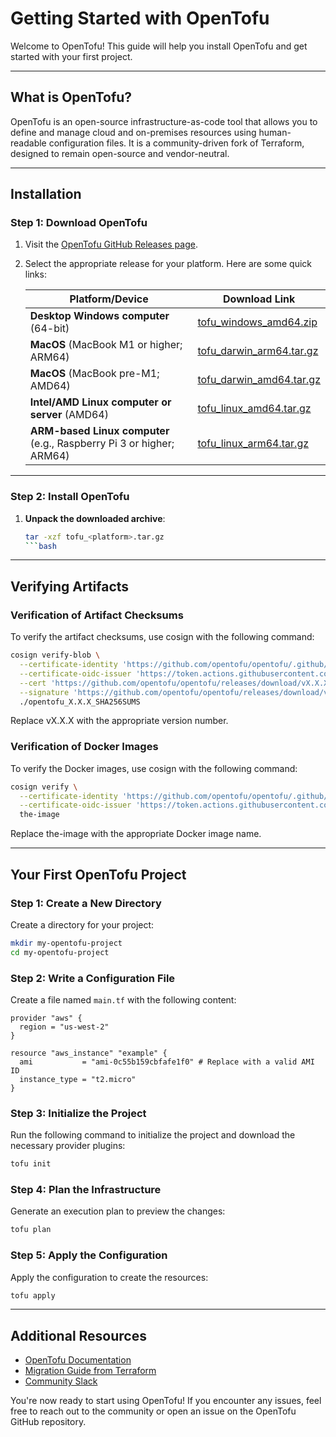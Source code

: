 # Getting Started with OpenTofu

Welcome to OpenTofu! This guide will help you install OpenTofu and get started with your first project.

---

## What is OpenTofu?

OpenTofu is an open-source infrastructure-as-code tool that allows you to define and manage cloud and on-premises resources using human-readable configuration files. It is a community-driven fork of Terraform, designed to remain open-source and vendor-neutral.

---

## Installation

### Step 1: Download OpenTofu

1. Visit the [OpenTofu GitHub Releases page](https://github.com/opentofu/opentofu/releases).
2. Select the appropriate release for your platform. Here are some quick links:

   | Platform/Device                                                                 | Download Link                                                                                                                                    |
   |---------------------------------------------------------------------------------|--------------------------------------------------------------------------------------------------------------------------------------------------|
   | **Desktop Windows computer** (64-bit)                                          | [tofu_windows_amd64.zip](https://github.com/opentofu/opentofu/releases/latest/download/tofu_windows_amd64.zip)                                   |
   | **MacOS** (MacBook M1 or higher; ARM64)                                        | [tofu_darwin_arm64.tar.gz](https://github.com/opentofu/opentofu/releases/latest/download/tofu_darwin_arm64.tar.gz)                               |
   | **MacOS** (MacBook pre-M1; AMD64)                                              | [tofu_darwin_amd64.tar.gz](https://github.com/opentofu/opentofu/releases/latest/download/tofu_darwin_amd64.tar.gz)                               |
   | **Intel/AMD Linux computer or server** (AMD64)                                 | [tofu_linux_amd64.tar.gz](https://github.com/opentofu/opentofu/releases/latest/download/tofu_linux_amd64.tar.gz)                                 |
   | **ARM-based Linux computer** (e.g., Raspberry Pi 3 or higher; ARM64)           | [tofu_linux_arm64.tar.gz](https://github.com/opentofu/opentofu/releases/latest/download/tofu_linux_arm64.tar.gz)                                 |

---

### Step 2: Install OpenTofu

1. **Unpack the downloaded archive**:

   ```bash
   tar -xzf tofu_<platform>.tar.gz
   ```bash
   ```

---

## Verifying Artifacts

### Verification of Artifact Checksums

To verify the artifact checksums, use cosign with the following command:

```bash
cosign verify-blob \
  --certificate-identity 'https://github.com/opentofu/opentofu/.github/workflows/release.yml@refs/tags/vX.X.X' \
  --certificate-oidc-issuer 'https://token.actions.githubusercontent.com' \
  --cert 'https://github.com/opentofu/opentofu/releases/download/vX.X.X/opentofu_X.X.X_SHA256SUMS.pem' \
  --signature 'https://github.com/opentofu/opentofu/releases/download/vX.X.X/opentofu_X.X.X_SHA256SUMS.sig' \
  ./opentofu_X.X.X_SHA256SUMS
```

Replace vX.X.X with the appropriate version number.

### Verification of Docker Images

To verify the Docker images, use cosign with the following command:

```bash
cosign verify \
  --certificate-identity 'https://github.com/opentofu/opentofu/.github/workflows/release.yml@refs/tags/vX.X.X' \
  --certificate-oidc-issuer 'https://token.actions.githubusercontent.com' \
  the-image
```

Replace the-image with the appropriate Docker image name.

---

## Your First OpenTofu Project

### Step 1: Create a New Directory

Create a directory for your project:

```bash
mkdir my-opentofu-project
cd my-opentofu-project
```

### Step 2: Write a Configuration File

Create a file named `main.tf` with the following content:

```hcl
provider "aws" {
  region = "us-west-2"
}

resource "aws_instance" "example" {
  ami           = "ami-0c55b159cbfafe1f0" # Replace with a valid AMI ID
  instance_type = "t2.micro"
}
```

### Step 3: Initialize the Project

Run the following command to initialize the project and download the necessary provider plugins:

```bash
tofu init
```

### Step 4: Plan the Infrastructure

Generate an execution plan to preview the changes:

```bash
tofu plan
```

### Step 5: Apply the Configuration

Apply the configuration to create the resources:

```bash
tofu apply
```

---

## Additional Resources

- [OpenTofu Documentation](https://github.com/opentofu/opentofu)
- [Migration Guide from Terraform](https://github.com/opentofu/opentofu/blob/main/docs/migration-guide.md)
- [Community Slack](https://opentofu.slack.com)

You're now ready to start using OpenTofu! If you encounter any issues, feel free to reach out to the community or open an issue on the OpenTofu GitHub repository.
